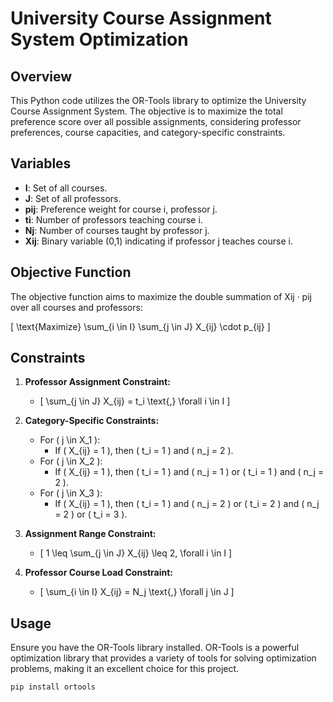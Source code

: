 # University Course Assignment System Optimization

## Overview

This Python code utilizes the OR-Tools library to optimize the University Course Assignment System. The objective is to maximize the total preference score over all possible assignments, considering professor preferences, course capacities, and category-specific constraints.

## Variables

- **I**: Set of all courses.
- **J**: Set of all professors.
- **pij**: Preference weight for course i, professor j.
- **ti**: Number of professors teaching course i.
- **Nj**: Number of courses taught by professor j.
- **Xij**: Binary variable (0,1) indicating if professor j teaches course i.

## Objective Function

The objective function aims to maximize the double summation of Xij · pij over all courses and professors:

\[ \text{Maximize} \sum_{i \in I} \sum_{j \in J} X_{ij} \cdot p_{ij} \]

## Constraints

1. **Professor Assignment Constraint:**
   - \[ \sum_{j \in J} X_{ij} = t_i \text{,} \forall i \in I \]

2. **Category-Specific Constraints:**
   - For \( j \in X_1 \):
     - If \( X_{ij} = 1 \), then \( t_i = 1 \) and \( n_j = 2 \).
   - For \( j \in X_2 \):
     - If \( X_{ij} = 1 \), then \( t_i = 1 \) and \( n_j = 1 \) or \( t_i = 1 \) and \( n_j = 2 \).
   - For \( j \in X_3 \):
     - If \( X_{ij} = 1 \), then \( t_i = 1 \) and \( n_j = 2 \) or \( t_i = 2 \) and \( n_j = 2 \) or \( t_i = 3 \).

3. **Assignment Range Constraint:**
   - \[ 1 \leq \sum_{j \in J} X_{ij} \leq 2, \forall i \in I \]

4. **Professor Course Load Constraint:**
   - \[ \sum_{i \in I} X_{ij} = N_j \text{,} \forall j \in J \]

## Usage

Ensure you have the OR-Tools library installed. OR-Tools is a powerful optimization library that provides a variety of tools for solving optimization problems, making it an excellent choice for this project.

```bash
pip install ortools
